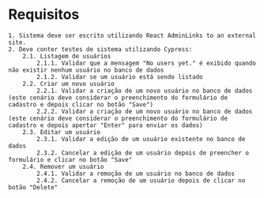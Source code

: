 # Requisitos

    1. Sistema deve ser escrito utilizando React AdminLinks to an external site.
    2. Deve conter testes de sistema utilizando Cypress:
        2.1. Listagem de usuários
            2.1.1. Validar que a mensagem "No users yet." é exibido quando não existir nenhum usuário no banco de dados
            2.1.2. Validar se um usuário está sendo listado
        2.2. Criar um novo usuário
            2.2.1. Validar a criação de um novo usuário no banco de dados (este cenário deve considerar o preenchimento do formulário de cadastro e depois clicar no botão "Save")
            2.2.2. Validar a criação de um novo usuário no banco de dados (este cenário deve considerar o preenchimento do formulário de cadastro e depois apertar "Enter" para enviar os dados)
        2.3. Editar um usuário
            2.3.1. Validar a edição de um usuário existente no banco de dados
            2.3.2. Cancelar a edição de um usuário depois de preencher o formulário e clicar no botão "Save"
        2.4. Remover um usuário
            2.4.1. Validar a remoção de um usuário no banco de dados
            2.4.2. Cancelar a remoção de um usuário depois de clicar no botão "Delete"